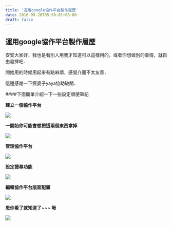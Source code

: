 ```yaml
---
title: '運用google協作平台製作履歷'
date: 2016-09-20T05:50:01+08:00
draft: false
---
```

## 運用google協作平台製作履歷

安安大家好，我也是看別人用我才知道可以這樣用的，或者你想做別的事情，就自由發揮吧．

開始用的時候用起來有點麻煩，感覺介面不太友善．

這邊感謝一下瘋婆子yaya協助破關．

####下面簡單介紹一下一些設定順便筆記

**建立一個協作平台**

<img desc="A03-01.png" src="//fblog.loopbai.com/images/201609/A03-01.png" />

**一開始你可能會想把這兩個東西拿掉**

<img desc="A03-02.png" src="//fblog.loopbai.com/images/201609/A03-02.png" />

**管理協作平台**

<img desc="A03-03.png" src="//fblog.loopbai.com/images/201609/A03-03.png" />

**設定搜尋功能**

<img desc="A03-04.png" src="//fblog.loopbai.com/images/201609/A03-04.png" />

**編輯協作平台版面配置**

<img desc="A03-05.png" src="//fblog.loopbai.com/images/201609/A03-05.png" />

**恩你看了就知道了~~~ 啾**

<img desc="A03-06.png" src="//fblog.loopbai.com/images/201609/A03-06.png" />
